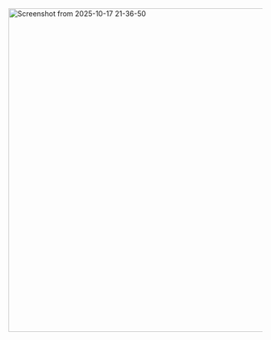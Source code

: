 <img width="1363" height="641" alt="Screenshot from 2025-10-17 21-36-50" src="https://github.com/user-attachments/assets/7b8b64be-0b4e-4e11-8f12-0bd35f1f8859" />
